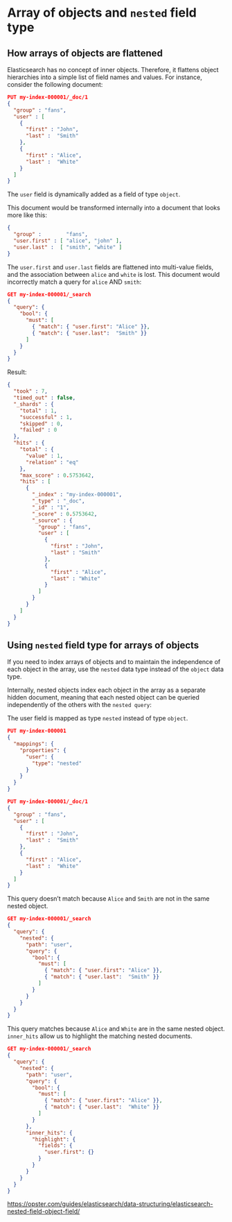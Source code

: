 # Array of objects and `nested` field type

## How arrays of objects are flattened

Elasticsearch has no concept of inner objects.
Therefore, it flattens object hierarchies into a simple list of field names and values. For instance, consider the following document:

```json
PUT my-index-000001/_doc/1
{
  "group" : "fans",
  "user" : [
    {
      "first" : "John",
      "last" :  "Smith"
    },
    {
      "first" : "Alice",
      "last" :  "White"
    }
  ]
}
```

The `user` field is dynamically added as a field of type `object`.

This document would be transformed internally into a document that looks more like this:

```json
{
  "group" :        "fans",
  "user.first" : [ "alice", "john" ],
  "user.last" :  [ "smith", "white" ]
}
```

The `user.first` and `user.last` fields are flattened into multi-value fields, and the association between `alice` and `white` is lost.
This document would incorrectly match a query for `alice` AND `smith`:

```json
GET my-index-000001/_search
{
  "query": {
    "bool": {
      "must": [
        { "match": { "user.first": "Alice" }},
        { "match": { "user.last":  "Smith" }}
      ]
    }
  }
}
```

Result:

```json
{
  "took" : 7,
  "timed_out" : false,
  "_shards" : {
    "total" : 1,
    "successful" : 1,
    "skipped" : 0,
    "failed" : 0
  },
  "hits" : {
    "total" : {
      "value" : 1,
      "relation" : "eq"
    },
    "max_score" : 0.5753642,
    "hits" : [
      {
        "_index" : "my-index-000001",
        "_type" : "_doc",
        "_id" : "1",
        "_score" : 0.5753642,
        "_source" : {
          "group" : "fans",
          "user" : [
            {
              "first" : "John",
              "last" : "Smith"  
            },
            {
              "first" : "Alice",
              "last" : "White"
            }
          ]
        }
      }
    ]
  }
}
```

## Using `nested` field type for arrays of objects

If you need to index arrays of objects and to maintain the independence of each object in the array, use the `nested` data type instead of the `object` data type.

Internally, nested objects index each object in the array as a separate hidden document, meaning that each nested object can be queried independently of the others with the `nested query`:


The user field is mapped as type `nested` instead of type `object`.

```json
PUT my-index-000001
{
  "mappings": {
    "properties": {
      "user": {
        "type": "nested"
      }
    }
  }
}
```

```json
PUT my-index-000001/_doc/1
{
  "group" : "fans",
  "user" : [
    {
      "first" : "John",
      "last" :  "Smith"
    },
    {
      "first" : "Alice",
      "last" :  "White"
    }
  ]
}
```

This query doesn’t match because `Alice` and `Smith` are not in the same nested object.

```json
GET my-index-000001/_search
{
  "query": {
    "nested": {
      "path": "user",
      "query": {
        "bool": {
          "must": [
            { "match": { "user.first": "Alice" }},
            { "match": { "user.last":  "Smith" }}
          ]
        }
      }
    }
  }
}
```

This query matches because `Alice` and `White` are in the same nested object.
`inner_hits` allow us to highlight the matching nested documents.

```json
GET my-index-000001/_search
{
  "query": {
    "nested": {
      "path": "user",
      "query": {
        "bool": {
          "must": [
            { "match": { "user.first": "Alice" }},
            { "match": { "user.last":  "White" }}
          ]
        }
      },
      "inner_hits": {
        "highlight": {
          "fields": {
            "user.first": {}
          }
        }
      }
    }
  }
}
```

https://opster.com/guides/elasticsearch/data-structuring/elasticsearch-nested-field-object-field/
